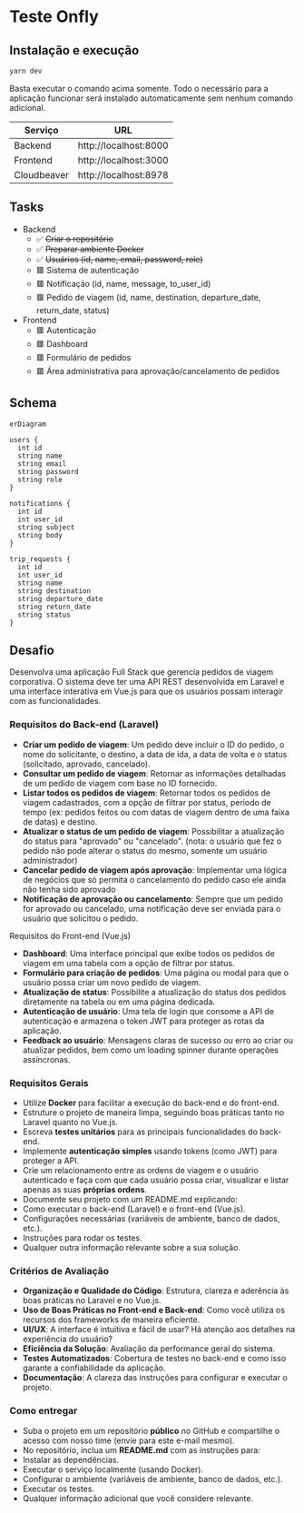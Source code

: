 # Teste Onfly

## Instalação e execução

```bash
yarn dev
```

Basta executar o comando acima somente. Todo o necessário para a aplicação funcionar será instalado automaticamente sem nenhum comando adicional.

| Serviço     | URL                   |
| ----------- | --------------------- |
| Backend     | http://localhost:8000 |
| Frontend    | http://localhost:3000 |
| Cloudbeaver | http://localhost:8978 |

## Tasks

- Backend
  - ✅ ~~Criar o repositório~~
  - ✅ ~~Preparar ambiente Docker~~
  - ✅ ~~Usuários (id, name, email, password, role)~~
  - 🟥 Sistema de autenticação
  - 🟥 Notificação (id, name, message, to_user_id)
  - 🟥 Pedido de viagem (id, name, destination, departure_date, return_date, status)
- Frontend
  - 🟥 Autenticação
  - 🟥 Dashboard
  - 🟥 Formulário de pedidos
  - 🟥 Área administrativa para aprovação/cancelamento de pedidos

## Schema

```mermaid
erDiagram

users {
  int id
  string name
  string email
  string password
  string role
}

notifications {
  int id
  int user_id
  string subject
  string body
}

trip_requests {
  int id
  int user_id
  string name
  string destination
  string departure_date
  string return_date
  string status
}
```

## Desafio

Desenvolva uma aplicação Full Stack que gerencia pedidos de viagem corporativa. O sistema deve ter uma API REST desenvolvida em Laravel e uma interface interativa em Vue.js para que os usuários possam interagir com as funcionalidades.

### Requisitos do Back-end (Laravel)

- **Criar um pedido de viagem**: Um pedido deve incluir o ID do pedido, o nome do solicitante, o destino, a data de ida, a data de volta e o status (solicitado, aprovado, cancelado).
- **Consultar um pedido de viagem**: Retornar as informações detalhadas de um pedido de viagem com base no ID fornecido.
- **Listar todos os pedidos de viagem**: Retornar todos os pedidos de viagem cadastrados, com a opção de filtrar por status, período de tempo (ex: pedidos feitos ou com datas de viagem dentro de uma faixa de datas) e destino.
- **Atualizar o status de um pedido de viagem**: Possibilitar a atualização do status para "aprovado" ou "cancelado". (nota: o usuário que fez o pedido não pode alterar o status do mesmo, somente um usuário administrador)
- **Cancelar pedido de viagem após aprovação**: Implementar uma lógica de negócios que só permita o cancelamento do pedido caso ele ainda não tenha sido aprovado
- **Notificação de aprovação ou cancelamento**: Sempre que um pedido for aprovado ou cancelado, uma notificação deve ser enviada para o usuário que solicitou o pedido.

Requisitos do Front-end (Vue.js)

- **Dashboard**: Uma interface principal que exibe todos os pedidos de viagem em uma tabela com a opção de filtrar por status.
- **Formulário para criação de pedidos**: Uma página ou modal para que o usuário possa criar um novo pedido de viagem.
- **Atualização de status**: Possibilite a atualização do status dos pedidos diretamente na tabela ou em uma página dedicada.
- **Autenticação de usuário**: Uma tela de login que consome a API de autenticação e armazena o token JWT para proteger as rotas da aplicação.
- **Feedback ao usuário**: Mensagens claras de sucesso ou erro ao criar ou atualizar pedidos, bem como um loading spinner durante operações assíncronas.

### Requisitos Gerais

- Utilize **Docker** para facilitar a execução do back-end e do front-end.
- Estruture o projeto de maneira limpa, seguindo boas práticas tanto no Laravel quanto no Vue.js.
- Escreva **testes unitários** para as principais funcionalidades do back-end.
- Implemente **autenticação simples** usando tokens (como JWT) para proteger a API.
- Crie um relacionamento entre as ordens de viagem e o usuário autenticado e faça com que cada usuário possa criar, visualizar e listar apenas as suas **próprias ordens**.
- Documente seu projeto com um README.md explicando:
- Como executar o back-end (Laravel) e o front-end (Vue.js).
- Configurações necessárias (variáveis de ambiente, banco de dados, etc.).
- Instruções para rodar os testes.
- Qualquer outra informação relevante sobre a sua solução.

### Critérios de Avaliação

- **Organização e Qualidade do Código**: Estrutura, clareza e aderência às boas práticas no Laravel e no Vue.js.
- **Uso de Boas Práticas no Front-end e Back-end**: Como você utiliza os recursos dos frameworks de maneira eficiente.
- **UI/UX**: A interface é intuitiva e fácil de usar? Há atenção aos detalhes na experiência do usuário?
- **Eficiência da Solução**: Avaliação da performance geral do sistema.
- **Testes Automatizados**: Cobertura de testes no back-end e como isso garante a confiabilidade da aplicação.
- **Documentação**: A clareza das instruções para configurar e executar o projeto.

### Como entregar

- Suba o projeto em um repositório **público** no GitHub e compartilhe o acesso com nosso time (envie para este e-mail mesmo).
- No repositório, inclua um **README.md** com as instruções para:
- Instalar as dependências.
- Executar o serviço localmente (usando Docker).
- Configurar o ambiente (variáveis de ambiente, banco de dados, etc.).
- Executar os testes.
- Qualquer informação adicional que você considere relevante.
